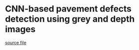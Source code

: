 # CNN-based pavement defects detection using grey and depth images

[source file](./2024.2-CNN-basedpavementdefectsdetectionusinggreyanddepthimages.pdf)